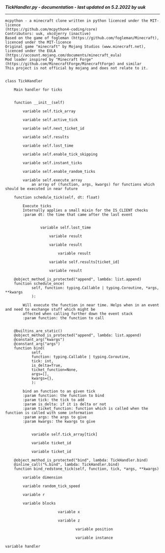 ***TickHandler.py - documentation - last updated on 5.2.2022 by uuk***
___

    mcpython - a minecraft clone written in python licenced under the MIT-licence 
    (https://github.com/mcpython4-coding/core)
    Contributors: uuk, xkcdjerry (inactive)
    Based on the game of fogleman (https://github.com/fogleman/Minecraft), licenced under the MIT-licence
    Original game "minecraft" by Mojang Studios (www.minecraft.net), licenced under the EULA
    (https://account.mojang.com/documents/minecraft_eula)
    Mod loader inspired by "Minecraft Forge" (https://github.com/MinecraftForge/MinecraftForge) and similar
    This project is not official by mojang and does not relate to it.


    class TickHandler
        
        Main handler for ticks


        function __init__(self)

            variable self.tick_array

            variable self.active_tick

            variable self.next_ticket_id

            variable self.results

            variable self.lost_time

            variable self.enable_tick_skipping

            variable self.instant_ticks

            variable self.enable_random_ticks

            variable self.execute_array
                an array of (function, args, kwargs) for functions which should be executed in near future

        function schedule_tick(self, dt: float)
            
            Execute ticks
            Internally applies a small mixin for the IS_CLIENT checks
            :param dt: the time that came after the last event


                    variable self.lost_time

                        variable result

                        variable result

                            variable result

                        variable self.results[ticket_id]

                        variable result

        @object_method_is_protected("append", lambda: list.append)
        function schedule_once(
                self, function: typing.Callable | typing.Coroutine, *args, **kwargs
                ):
            
            Will execute the function in near time. Helps when in an event and need to exchange stuff which might be
            affected when calling further down the event stack
            :param function: the function to call


        @builtins_are_static()
        @object_method_is_protected("append", lambda: list.append)
        @constant_arg("kwargs")
        @constant_arg("args")
        function bind(
                self,
                function: typing.Callable | typing.Coroutine,
                tick: int,
                is_delta=True,
                ticket_function=None,
                args=[],
                kwargs={},
                ):
            
            bind an function to an given tick
            :param function: the function to bind
            :param tick: the tick to add
            :param is_delta: if it is delta or not
            :param ticket_function: function which is called when the function is called with some information
            :param args: the args to give
            :param kwargs: the kwargs to give


                variable self.tick_array[tick]

                variable ticket_id

                variable ticket_id

        @object_method_is_protected("bind", lambda: TickHandler.bind)
        @inline_call("%.bind", lambda: TickHandler.bind)
        function bind_redstone_tick(self, function, tick, *args, **kwargs)

            variable dimension

            variable random_tick_speed

            variable r

            variable blocks

                            variable x

                            variable z

                                    variable position

                                    variable instance

    variable handler